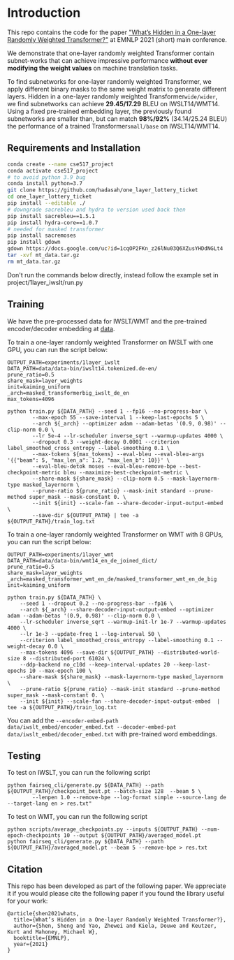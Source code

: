 # Introduction
This repo contains the code for the paper ["What’s Hidden in a One-layer Randomly Weighted Transformer?"](https://arxiv.org/pdf/2109.03939.pdf) at EMNLP 2021 (short) main conference. 

We demonstrate that one-layer randomly weighted Transformer contain subnet-works that can achieve impressive performance **without ever modifying the weight values**  on  machine  translation  tasks. 

To find subnetworks for one-layer randomly weighted Transformer, we apply different binary masks to the same weight matrix to generate different layers. Hidden in a one-layer randomly weighted Transformer`wide/wider`, we find subnetworks can achieve **29.45/17.29** BLEU on IWSLT14/WMT14.  Using a fixed pre-trained embedding  layer, the previously found subnetworks are smaller than, but can match **98%/92%** (34.14/25.24 BLEU) the performance of a trained Transformer`small/base` on IWSLT14/WMT14. 

## Requirements and Installation

``` bash
conda create --name cse517_project
conda activate cse517_project
# to avoid python 3.9 bug
conda install python=3.7
git clone https://github.com/hadasah/one_layer_lottery_ticket
cd one_layer_lottery_ticket
pip install --editable ./
# downgrade sacrebleu and hydra to version used back then
pip install sacrebleu==1.5.1
pip install hydra-core==1.0.7
# needed for masked transformer
pip install sacremoses
pip install gdown
gdown https://docs.google.com/uc?id=1cqOP2FKn_z26lNu03Q6XZusYHDdNGLt4
tar -xvf mt_data.tar.gz
rm mt_data.tar.gz
```

Don't run the commands below directly, instead follow the example set in project/1layer_iwslt/run.py

## Training 
We have the pre-processed data for IWSLT/WMT and the pre-trained encoder/decoder embedding at [data](https://drive.google.com/file/d/1cqOP2FKn_z26lNu03Q6XZusYHDdNGLt4/view?usp=sharing). 

To train a one-layer randomly weighted Transformer on IWSLT with one GPU, you can run the script below:
```
OUTPUT_PATH=experiments/1layer_iwslt
DATA_PATH=data/data-bin/iwslt14.tokenized.de-en/
prune_ratio=0.5
share_mask=layer_weights
init=kaiming_uniform
_arch=masked_transformerbig_iwslt_de_en
max_tokens=4096

python train.py ${DATA_PATH} --seed 1 --fp16 --no-progress-bar \
        --max-epoch 55 --save-interval 1 --keep-last-epochs 5 \
        --arch ${_arch} --optimizer adam --adam-betas '(0.9, 0.98)' --clip-norm 0.0 \
        --lr 5e-4 --lr-scheduler inverse_sqrt --warmup-updates 4000 \
        --dropout 0.3 --weight-decay 0.0001 --criterion label_smoothed_cross_entropy --label-smoothing 0.1 \
        --max-tokens ${max_tokens} --eval-bleu --eval-bleu-args '{{"beam": 5, "max_len_a": 1.2, "max_len_b": 10}}' \
        --eval-bleu-detok moses --eval-bleu-remove-bpe --best-checkpoint-metric bleu --maximize-best-checkpoint-metric \
        --share-mask ${share_mask} --clip-norm 0.5 --mask-layernorm-type masked_layernorm \
        --prune-ratio ${prune_ratio} --mask-init standard --prune-method super_mask --mask-constant 0. \
        --init ${init} --scale-fan --share-decoder-input-output-embed \
        --save-dir ${OUTPUT_PATH} | tee -a ${OUTPUT_PATH}/train_log.txt
```


To train a one-layer randomly weighted Transformer on WMT with 8 GPUs, you can run the script below:
```
OUTPUT_PATH=experiments/1layer_wmt
DATA_PATH=data/data-bin/wmt14_en_de_joined_dict/
prune_ratio=0.5
share_mask=layer_weights
_arch=masked_transformer_wmt_en_de/masked_transformer_wmt_en_de_big
init=kaiming_uniform

python train.py ${DATA_PATH} \
    --seed 1 --dropout 0.2 --no-progress-bar --fp16 \
    --arch ${_arch} --share-decoder-input-output-embed --optimizer adam --adam-betas '(0.9, 0.98)' --clip-norm 0.0 \
    --lr-scheduler inverse_sqrt --warmup-init-lr 1e-7 --warmup-updates 4000 \
    --lr 1e-3 --update-freq 1 --log-interval 50 \
    --criterion label_smoothed_cross_entropy --label-smoothing 0.1 --weight-decay 0.0 \
    --max-tokens 4096 --save-dir ${OUTPUT_PATH} --distributed-world-size 8 --distributed-port 61024 \
    --ddp-backend no_c10d --keep-interval-updates 20 --keep-last-epochs 10 --max-epoch 100 \
    --share-mask ${share_mask} --mask-layernorm-type masked_layernorm \
    --prune-ratio ${prune_ratio} --mask-init standard --prune-method super_mask --mask-constant 0. \
    --init ${init} --scale-fan --share-decoder-input-output-embed  | tee -a ${OUTPUT_PATH}/train_log.txt
```

You can add the ``--encoder-embed-path data/iwslt_embed/encoder_embed.txt --decoder-embed-pat data/iwslt_embed/decoder_embed.txt`` with pre-trained word embeddings. 

## Testing 
To test on IWSLT, you can run the following script
```
python fairseq_cli/generate.py ${DATA_PATH} --path ${OUTPUT_PATH}/checkpoint_best.pt --batch-size 128  --beam 5 \
        --lenpen 1.0 --remove-bpe --log-format simple --source-lang de --target-lang en > res.txt"
```
To test on WMT, you can run the following script
```
python scripts/average_checkpoints.py --inputs ${OUTPUT_PATH} --num-epoch-checkpoints 10 --output ${OUTPUT_PATH}/averaged_model.pt
python fairseq_cli/generate.py ${DATA_PATH} --path ${OUTPUT_PATH}/averaged_model.pt --beam 5 --remove-bpe > res.txt
```

## Citation
This repo has been developed as part of the following paper. We appreciate it if you would please cite the following paper if you found the library useful for your work:
```
@article{shen2021whats,
  title={What’s Hidden in a One-layer Randomly Weighted Transformer?},
  author={Shen, Sheng and Yao, Zhewei and Kiela, Douwe and Keutzer, Kurt and Mahoney, Michael W},
  booktitle={EMNLP},
  year={2021}
}
```
